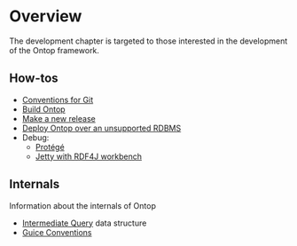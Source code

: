 # Overview

The development chapter is targeted to those interested in the development of the Ontop framework.

## How-tos

* [Conventions for Git](/dev/git)
* [Build Ontop](/dev/build)
* [Make a new release](/dev/new-release)
* [Deploy Ontop over an unsupported RDBMS](/dev/write-adapter)
* Debug:
  * [Protégé](/dev/debug-protege)
  * [Jetty with RDF4J workbench](/dev/debug-jetty)

## Internals
Information about the internals of Ontop

* [Intermediate Query](/dev/internals/iq) data structure
* [Guice Conventions](/dev/internals/guice)




